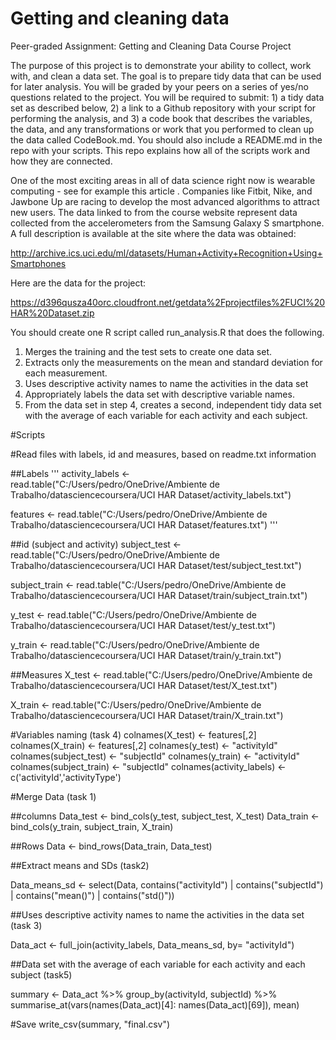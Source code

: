 # Getting and cleaning data
Peer-graded Assignment: Getting and Cleaning Data Course Project

The purpose of this project is to demonstrate your ability to collect, work with, and clean a data set. The goal is to prepare tidy data that can be used for later analysis. You will be graded by your peers on a series of yes/no questions related to the project. You will be required to submit: 1) a tidy data set as described below, 2) a link to a Github repository with your script for performing the analysis, and 3) a code book that describes the variables, the data, and any transformations or work that you performed to clean up the data called CodeBook.md. You should also include a README.md in the repo with your scripts. This repo explains how all of the scripts work and how they are connected.

One of the most exciting areas in all of data science right now is wearable computing - see for example this article . Companies like Fitbit, Nike, and Jawbone Up are racing to develop the most advanced algorithms to attract new users. The data linked to from the course website represent data collected from the accelerometers from the Samsung Galaxy S smartphone. A full description is available at the site where the data was obtained:

http://archive.ics.uci.edu/ml/datasets/Human+Activity+Recognition+Using+Smartphones

Here are the data for the project:

https://d396qusza40orc.cloudfront.net/getdata%2Fprojectfiles%2FUCI%20HAR%20Dataset.zip

You should create one R script called run_analysis.R that does the following.

1. Merges the training and the test sets to create one data set.
2. Extracts only the measurements on the mean and standard deviation for each measurement.
3. Uses descriptive activity names to name the activities in the data set
4. Appropriately labels the data set with descriptive variable names.
5. From the data set in step 4, creates a second, independent tidy data set with the average of each variable for each activity and each subject.

#Scripts

#Read files with labels, id and measures, based on readme.txt information 

##Labels
'''
activity_labels <- read.table("C:/Users/pedro/OneDrive/Ambiente de Trabalho/datasciencecoursera/UCI HAR Dataset/activity_labels.txt")

features <- read.table("C:/Users/pedro/OneDrive/Ambiente de Trabalho/datasciencecoursera/UCI HAR Dataset/features.txt")
'''

##id (subject and activity)
subject_test <- read.table("C:/Users/pedro/OneDrive/Ambiente de Trabalho/datasciencecoursera/UCI HAR Dataset/test/subject_test.txt")

subject_train <- read.table("C:/Users/pedro/OneDrive/Ambiente de Trabalho/datasciencecoursera/UCI HAR Dataset/train/subject_train.txt")

y_test <- read.table("C:/Users/pedro/OneDrive/Ambiente de Trabalho/datasciencecoursera/UCI HAR Dataset/test/y_test.txt")

y_train <- read.table("C:/Users/pedro/OneDrive/Ambiente de Trabalho/datasciencecoursera/UCI HAR Dataset/train/y_train.txt")

##Measures
X_test <- read.table("C:/Users/pedro/OneDrive/Ambiente de Trabalho/datasciencecoursera/UCI HAR Dataset/test/X_test.txt")

X_train <- read.table("C:/Users/pedro/OneDrive/Ambiente de Trabalho/datasciencecoursera/UCI HAR Dataset/train/X_train.txt")


#Variables naming (task 4)
colnames(X_test) <- features[,2]
colnames(X_train) <- features[,2]
colnames(y_test) <- "activityId"
colnames(subject_test) <- "subjectId"
colnames(y_train) <- "activityId"
colnames(subject_train) <- "subjectId"
colnames(activity_labels) <- c('activityId','activityType')

#Merge Data (task 1)

##columns
Data_test <- bind_cols(y_test, subject_test, X_test)
Data_train <- bind_cols(y_train, subject_train, X_train)

##Rows
Data <- bind_rows(Data_train, Data_test)

##Extract means and SDs (task2)

Data_means_sd <- select(Data, contains("activityId") | contains("subjectId") | 
                          contains("mean()") | contains("std()"))

##Uses descriptive activity names to name the activities in the data set (task 3)

Data_act <- full_join(activity_labels, Data_means_sd,  by= "activityId")

##Data set with the average of each variable for each activity and each subject (task5)

summary <- Data_act %>% group_by(activityId, subjectId) %>%
  summarise_at(vars(names(Data_act)[4]: names(Data_act)[69]), mean)

#Save
write_csv(summary, "final.csv")
